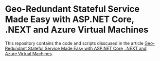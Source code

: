 # Geo-Redundant Stateful Service Made Easy with ASP.NET Core, .NEXT and Azure Virtual Machines
This repository contains the code and scripts disscused in the article [Geo-Redundant Stateful Service Made Easy with ASP.NET Core, .NEXT and Azure Virtual Machines](https://medium.com/microsoftazure/geo-redundant-stateful-service-made-easy-with-asp-net-core-next-and-azure-virtual-machines-950843bb26fd).
